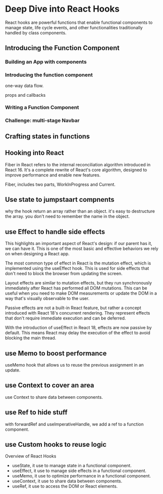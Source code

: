 # Deep Dive into React Hooks

React hooks are powerful functions that enable functional components to manage state, life cycle events, and other functionalities traditionally handled by class components.

## Introducing the Function Component

### Building an App with components

### Introducing the function component

one-way data flow.

props and callbacks

### Writing a Function Component

### Challenge: multi-stage Navbar

## Crafting states in functions

## Hooking into React

Fiber in React refers to the internal reconciliation algorithm introduced in React 16. It's a complete rewrite of React's core algorithm, designed to improve performance and enable new features.

Fiber, includes two parts, WorkInProgress and Current.

## Use state to jumpstaart compnents

why the hook return an array rather than an object.
it's easy to destructure the array. you don't need to remember the name in the object.

## use Effect to handle side effects

This highlights an important aspect of React's design: if our parent has it, we can have it. This is one of the most basic and effective behaviors we rely on when designing a React app.

The most common type of effect in React is the mutation effect, which is implemented using the useEffect hook. This is used for side effects that don't need to block the browser from updating the screen.

Layout effects are similar to mutation effects, but they run synchronously immediately after React has performed all DOM mutations. This can be useful when you need to make DOM measurements or update the DOM in a way that's visually observable to the user.

Passive effects are not a built-in React feature, but rather a concept introduced with React 18's concurrent rendering. They represent effects that don't require immediate execution and can be deferred.

With the introduction of useEffect in React 18, effects are now passive by default. This means React may delay the execution of the effect to avoid blocking the main thread.

## use Memo to boost performance

useMemo hook that allows us to reuse the previous assignment in an update.

## use Context to cover an area

use Context to share data between components.

## use Ref to hide stuff

with forwardRef and useImperativeHandle, we add a ref to a function component.

## use Custom hooks to reuse logic

Overview of React Hooks

- useState, it use to manage state in a functional component.
- useEffect, it use to manage side effects in a functional component.
- useMemo, it use to optimize performance in a functional component.
- useContext, it use to share data between components.
- useRef, it use to access the DOM or React elements.
